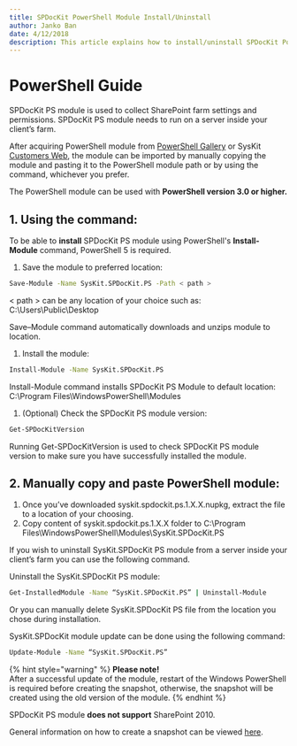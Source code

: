 ```yaml
---
title: SPDocKit PowerShell Module Install/Uninstall
author: Janko Ban
date: 4/12/2018
description: This article explains how to install/uninstall SPDocKit PowerShell Module.
---
```


# PowerShell Guide

SPDocKit PS module is used to collect SharePoint farm settings and permissions. SPDocKit PS module needs to run on a server inside your client’s farm.

After acquiring PowerShell module from [PowerShell Gallery](https://www.powershellgallery.com/packages/SysKit.SPDocKit.PS/) or SysKit [Customers Web](https://my.syskit.com), the module can be imported by manually copying the module and pasting it to the PowerShell module path or by using the command, whichever you prefer.

The PowerShell module can be used with **PowerShell version 3.0 or higher.**

## 1.    Using the  command:

To be able to **install** SPDocKit PS module using PowerShell's **Install-Module** command, PowerShell 5 is required.

1. Save the module to preferred location:

```bash
Save-Module -Name SysKit.SPDocKit.PS -Path < path >
```

&lt; path &gt; can be any location of your choice such as: C:\Users\Public\Desktop

Save–Module command automatically downloads and unzips module to location.

1. Install the module:

```bash
Install-Module -Name SysKit.SPDocKit.PS
```

Install-Module command installs SPDocKit PS Module to default location: C:\Program Files\WindowsPowerShell\Modules

1. \(Optional\) Check the SPDocKit PS module version:

```bash
Get-SPDocKitVersion
```

Running Get-SPDocKitVersion is used to check SPDocKit PS module version to make sure you have successfully installed the module.

## 2.    Manually copy and paste PowerShell module:

1. Once you’ve downloaded syskit.spdockit.ps.1.X.X.nupkg, extract the file to a location of your choosing.
2. Copy content of syskit.spdockit.ps.1.X.X folder to C:\Program Files\WindowsPowerShell\Modules\SysKit.SPDocKit.PS

If you wish to uninstall SysKit.SPDocKit PS module from a server inside your client’s farm you can use the following command.

Uninstall the SysKit.SPDocKit PS module:

```bash
Get-InstalledModule -Name “SysKit.SPDocKit.PS” | Uninstall-Module
```

Or you can manually delete SysKit.SPDocKit PS file from the location you chose during installation.

SysKit.SPDocKit module update can be done using the following command:

```bash
Update-Module -Name “SysKit.SPDocKit.PS”
```

{% hint style="warning" %}
**Please note!**   
After a successful update of the module, restart of the Windows PowerShell is required before creating the snapshot, otherwise, the snapshot will be created using the old version of the module.
{% endhint %}

SPDocKit PS module **does not support** SharePoint 2010.

General information on how to create a snapshot can be viewed [here](../how-to/create-snapshot.md).

